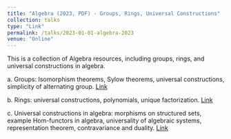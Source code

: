 ```yaml
---
title: "Algebra (2023, PDF) - Groups, Rings, Universal Constructions"
collection: talks
type: "Link"
permalink: /talks/2023-01-01-algebra-2023
venue: "Online"
---
```


This is a collection of Algebra resources, including groups, rings, and universal constructions in algebra.

a. Groups: Isomorphism theorems, Sylow theorems, universal constructions, simplicity of alternating group. 
[Link](https://living-crowley-d58.notion.site/Group-dec3fc8b164948348e0c02285649994b)

b. Rings: universal constructions, polynomials, unique factorization. 
[Link](https://living-crowley-d58.notion.site/Ring-33ad2f96f519426ea5cdfc22df8d437d?pvs=4)

c. Universal constructions in algebra: morphisms on structured sets, example Hom-functors in algebra, universality of algebraic systems, representation theorem, contravariance and duality.
[Link](https://living-crowley-d58.notion.site/Universal-Constructions-96a314c23f4f467fa2d9e3055ac24056?pvs=4)